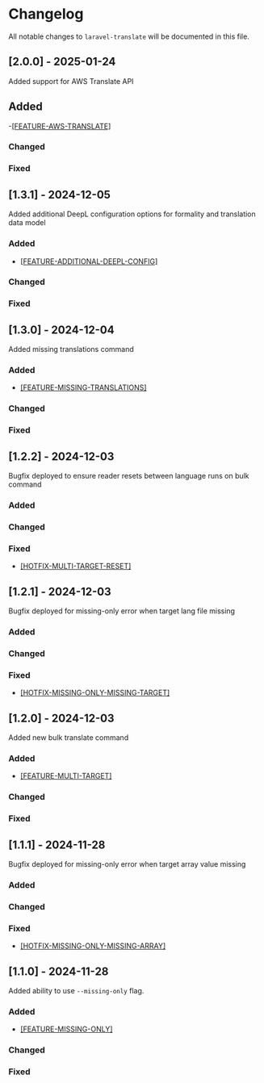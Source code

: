 # Changelog

All notable changes to `laravel-translate` will be documented in this file.

## [2.0.0] - 2025-01-24

Added support for AWS Translate API

## Added
-[[FEATURE-AWS-TRANSLATE]](https://github.com/rpwebdevelopment/laravel-translate/tree/feature-aws-translate)

### Changed

### Fixed

## [1.3.1] - 2024-12-05

Added additional DeepL configuration options for formality and translation data model

### Added
- [[FEATURE-ADDITIONAL-DEEPL-CONFIG]](https://github.com/rpwebdevelopment/laravel-translate/tree/feature-additional-deepl-config)

### Changed

### Fixed

## [1.3.0] - 2024-12-04

Added missing translations command

### Added
- [[FEATURE-MISSING-TRANSLATIONS]](https://github.com/rpwebdevelopment/laravel-translate/tree/feature-missing-translations)

### Changed

### Fixed

## [1.2.2] - 2024-12-03

Bugfix deployed to ensure reader resets between language runs on bulk command

### Added

### Changed

### Fixed
- [[HOTFIX-MULTI-TARGET-RESET]](https://github.com/rpwebdevelopment/laravel-translate/tree/hotfix-multi-target-reset)

## [1.2.1] - 2024-12-03

Bugfix deployed for missing-only error when target lang file missing

### Added

### Changed

### Fixed
- [[HOTFIX-MISSING-ONLY-MISSING-TARGET]](https://github.com/rpwebdevelopment/laravel-translate/tree/hotfix-missing-only-missing-target)

## [1.2.0] - 2024-12-03

Added new bulk translate command

### Added
- [[FEATURE-MULTI-TARGET]](https://github.com/rpwebdevelopment/laravel-translate/tree/feature-multi-target)

### Changed

### Fixed

## [1.1.1] - 2024-11-28

Bugfix deployed for missing-only error when target array value missing

### Added

### Changed

### Fixed
- [[HOTFIX-MISSING-ONLY-MISSING-ARRAY]](https://github.com/rpwebdevelopment/laravel-translate/tree/hotfix-missing-only-missing-array)

## [1.1.0] - 2024-11-28

Added ability to use `--missing-only` flag.

### Added
- [[FEATURE-MISSING-ONLY]](https://github.com/rpwebdevelopment/laravel-translate/tree/feature-missing-only)

### Changed

### Fixed
